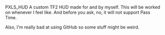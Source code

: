 PXLS_HUD
A custom TF2 HUD made for and by myself.
This will be worked on whenever I feel like. 
And before you ask, no, it will not support Pass Time.

Also, I'm really bad at using GitHub so some stuff might be weird.
